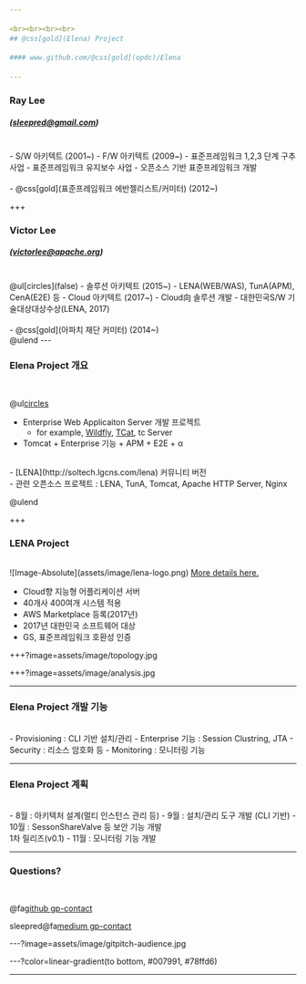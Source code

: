 ```yaml
---

<br><br><br><br>
## @css[gold](Elena) Project

#### www.github.com/@css[gold](opdc)/Elena

---
```


### Ray Lee
##### (sleepred@gmail.com)
<br>  
- S/W 아키텍트 (2001~) 
- F/W 아키텍트 (2009~)
  - 표준프레임워크 1,2,3 단계 구추 사업
  - 표준프레임워크 유지보수 사업  
  - 오픈소스 기반 표준프레임워크 개발 
<br><br>  
- @css[gold](표준프레임워크 에반젤리스트/커미터) (2012~) 

+++

### Victor Lee 
##### (victorlee@apache.org)
<br>  
@ul[circles](false)
- 솔루션 아키텍트 (2015~)
  - LENA(WEB/WAS), TunA(APM), CenA(E2E) 등  
- Cloud 아키텍트 (2017~)
  - Cloud向 솔루션 개발
  - 대한민국S/W 기술대상대상수상(LENA, 2017)<br>
<br>
- @css[gold](아파치 재단 커미터) (2014~) 
<br>
@ulend
---

### Elena Project 개요
<br>

@ul[circles](true)

- Enterprise Web Applicaiton Server 개발 프로젝트 
  + for example, [Wildfly](http://wildfly.org/about/), [TCat](https://www.mulesoft.com/tcat/leading-enterprise-apache-tomcat-application-server), tc Server
- Tomcat + Enterprise 기능 + APM + E2E + α
<br>
- [LENA](http://soltech.lgcns.com/lena) 커뮤니티 버전 
<br>
- 관련 오픈소스 프로젝트 : LENA, TunA, Tomcat, Apache HTTP Server, Nginx

@ulend

+++

### LENA Project

<br>
<div class="left2">
    ![Image-Absolute](assets/image/lena-logo.png)
    <a href="http://soltech.lgcns.com/lena" class="pro-link">
    More details here.</a>
</div>
<div class="right2">
    <ul>
        <li>Cloud향 지능형 어플리케이션 서버</li>
        <li>40개사 400여개 시스템 적용</li>
        <li>AWS Marketplace 등록(2017년)</li>     
        <li>2017년 대한민국 소프트웨어 대상</li>
        <li>GS, 표준프레임워크 호환성 인증</li>
    </ul>
</div>

+++?image=assets/image/topology.jpg

+++?image=assets/image/analysis.jpg

---

### Elena Project 개발 기능 
<br>
- Provisioning : CLI 기반 설치/관리
- Enterprise 기능 : Session Clustring, JTA
- Security : 리소스 암호화 등
- Monitoring : 모니터링 기능

---

### Elena Project 계획  
<br>
- 8월 : 아키텍처 설계(멀티 인스턴스 관리 등)
- 9월 : 설치/관리 도구 개발 (CLI 기반)
- 10월 : SessonShareValve 등 보안 기능 개발<br>
         1차 릴리즈(v0.1)
- 11월 : 모니터링 기능 개발

---

### Questions?

<br>

@fa[github gp-contact](opdc)

sleepred@fa[medium gp-contact](@gmail.com)

---?image=assets/image/gitpitch-audience.jpg


---?color=linear-gradient(to bottom, #007991, #78ffd6)


---
